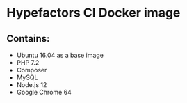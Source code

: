 # Hypefactors CI Docker image

## Contains:
* Ubuntu 16.04 as a base image
* PHP 7.2
* Composer
* MySQL
* Node.js 12
* Google Chrome 64
